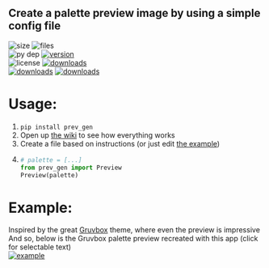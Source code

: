 ## Create a palette preview image by using a simple config file

![size](https://img.shields.io/github/languages/code-size/aonodensetsu/prev_gen) ![files](https://img.shields.io/github/directory-file-count/aonodensetsu/prev_gen)   
![py dep](https://img.shields.io/pypi/pyversions/prev-gen) [![version](https://img.shields.io/pypi/v/prev-gen)](https://pypi.org/project/prev-gen/2.1.0/)  
![license](https://img.shields.io/pypi/l/prev-gen) [![downloads](https://img.shields.io/badge/releases-here-green?logo=pypi)](https://pypi.org/project/prev-gen/#history)  
[![downloads](https://img.shields.io/badge/wiki-here-pink)](https://github.com/Aonodensetsu/prev_gen/blob/main/WIKI.md) [![downloads](https://img.shields.io/badge/changelog-here-pink)](https://github.com/Aonodensetsu/prev_gen/blob/main/CHANGELOG.md)  

# Usage:
1. `pip install prev_gen`
2. Open up [the wiki](https://github.com/Aonodensetsu/prev_gen/blob/main/WIKI.md) to see how everything works
3. Create a file based on instructions (or just edit [the example](https://github.com/Aonodensetsu/prev_gen/blob/main/example.py))
4. ```python
   # palette = [...]
   from prev_gen import Preview
   Preview(palette)
   ```

# Example:
Inspired by the great [Gruvbox](https://github.com/morhetz/gruvbox) theme, where even the preview is impressive  
And so, below is the Gruvbox palette preview recreated with this app (click for selectable text)  
[![example](https://raw.githubusercontent.com/Aonodensetsu/prev_gen/main/gruvbox.svg)](https://raw.githubusercontent.com/Aonodensetsu/prev_gen/main/gruvbox.svg)
